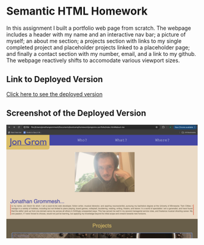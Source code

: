 # Semantic HTML Homework

In this assignment I built a portfolio web page from scratch. The webpage includes a header with my name and an interactive nav bar; a picture of myself; an about me section; a projects section with links to my single completed project and placeholder projects linked to a placeholder page; and finally a contact section with my number, email, and a link to my github. The webpage reactively shifts to accomodate various viewport sizes. 

## Link to Deployed Version
[Click here to see the deployed version](https://jongrom.github.io/jongrom-s-portfolio/)

## Screenshot of the Deployed Version
![Screenshot of the web page](./assets/images/screenshot.png)